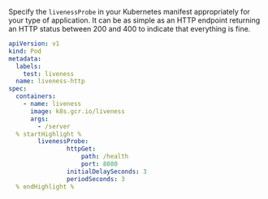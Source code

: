 Specify the ```livenessProbe``` in your Kubernetes manifest appropriately for your type of application.
It can be as simple as an HTTP endpoint returning an HTTP status between 200 and 400 to indicate that everything is fine.

```yaml
apiVersion: v1
kind: Pod
metadata:
  labels:
    test: liveness
  name: liveness-http
spec:
  containers:
    - name: liveness
      image: k8s.gcr.io/liveness
      args:
        - /server
  % startHighlight %
    	livenessProbe:
				httpGet:
					path: /health
					port: 8080
				initialDelaySeconds: 3
				periodSeconds: 3
  % endHighlight %
```
